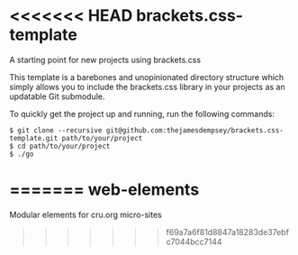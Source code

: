 <<<<<<< HEAD
brackets.css-template
=====================

A starting point for new projects using brackets.css

This template is a barebones and unopinionated directory structure which simply allows you to include the brackets.css library in your projects as an updatable Git submodule.

To quickly get the project up and running, run the following commands:

```
$ git clone --recursive git@github.com:thejamesdempsey/brackets.css-template.git path/to/your/project
$ cd path/to/your/project
$ ./go
```
=======
web-elements
============

Modular elements for cru.org micro-sites
>>>>>>> f69a7a6f81d8847a18283de37ebfc7044bcc7144
